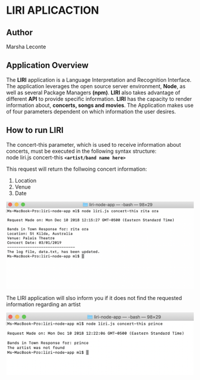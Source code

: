 # LIRI APLICACTION

## Author
Marsha Leconte

## Application Overview
 The **LIRI** application is a Language Interpretation and Recognition Interface. The application leverages 
 the open source server environment, **Node**, as well as several Package Managers **(npm)**. **LIRI** also takes advantage of different **API** 
 to provide specific  information. **LIRI** has the capacity to render information about, **concerts, songs and movies**. 
 The Application makes use of four parameters dependent on which information the user desires.


## How to run LIRI

The concert-this parameter, which is used to receive information about concerts, must be executed 
in the following syntax structure:  
node liri.js concert-this **`<artist/band name here>`**

This request will return the follwoing concert information:

1. Location
2. Venue 
3. Date

<img src="assets/read-me-images/concert-this-1.png">

The LIRI application will slso inform you if it does not find the requested information regarding  an artist 

<img src="assets/read-me-images/concert-this-2.png">